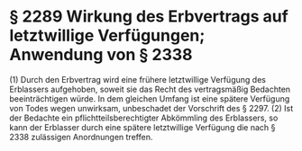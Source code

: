 # § 2289 Wirkung des Erbvertrags auf letztwillige Verfügungen; Anwendung von § 2338
(1) Durch den Erbvertrag wird eine frühere letztwillige Verfügung des Erblassers aufgehoben, soweit sie das Recht des vertragsmäßig Bedachten beeinträchtigen würde. In dem gleichen Umfang ist eine spätere Verfügung von Todes wegen unwirksam, unbeschadet der Vorschrift des § 2297.
(2) Ist der Bedachte ein pflichtteilsberechtigter Abkömmling des Erblassers, so kann der Erblasser durch eine spätere letztwillige Verfügung die nach § 2338 zulässigen Anordnungen treffen.